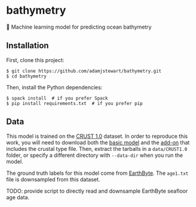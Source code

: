 # bathymetry
:ocean: Machine learning model for predicting ocean bathymetry

## Installation

First, clone this project:
```console
$ git clone https://github.com/adamjstewart/bathymetry.git
$ cd bathymetry
```
Then, install the Python dependencies:
```console
$ spack install  # if you prefer Spack
$ pip install requirements.txt  # if you prefer pip
```

## Data

This model is trained on the [CRUST 1.0](https://igppweb.ucsd.edu/~gabi/crust1.html) dataset. In order to reproduce this work, you will need to download both the [basic model](http://igppweb.ucsd.edu/~gabi/crust1/crust1.0.tar.gz) and the [add-on](http://igppweb.ucsd.edu/~gabi/crust1/crust1.0-addon.tar.gz) that includes the crustal type file. Then, extract the tarballs in a `data/CRUST1.0` folder, or specify a different directory with `--data-dir` when you run the model.

The ground truth labels for this model come from [EarthByte](https://www.earthbyte.org/category/resources/data-models/seafloor-age/). The `age1.txt` file is downsampled from this dataset.

TODO: provide script to directly read and downsample EarthByte seafloor age data.
